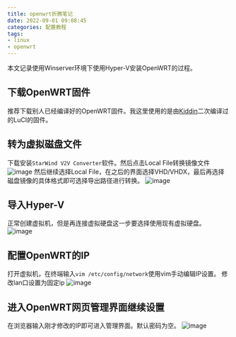 ```yaml
---
title: openwrt折腾笔记
date: 2022-09-01 09:08:45
categories: 配置教程
tags: 
- linux
- openwrt
---
```

本文记录使用Winserver环境下使用Hyper-V安装OpenWRT的过程。
## 下载OpenWRT固件
推荐下载别人已经编译好的OpenWRT固件。我这里使用的是由[Kiddin](https://op.supes.top/firmware/x86_64/)二次编译过的LuCI的固件。
## 转为虚拟磁盘文件
下载安装`StarWind V2V Converter`软件。然后点击Local File转换镜像文件
![image](https://git.poker/konsin/images/blob/main/image.3o033mqvamo0.jpg?raw=true)
然后继续选择Local File，在之后的界面选择VHD/VHDX，最后再选择磁盘镜像的具体格式即可选择导出路径进行转换。
![image](https://git.poker/konsin/images/blob/main/image.oyaxaxxqs28.jpg?raw=true)
## 导入Hyper-V
正常创建虚拟机，但是再连接虚拟硬盘这一步要选择使用现有虚拟硬盘。
![image](https://git.poker/konsin/images/blob/main/image.4vu9ma90l5k0.jpg?raw=true)
## 配置OpenWRT的IP
打开虚拟机，在终端输入`vim /etc/config/network`使用vim手动编辑IP设置。
修改lan口设置为固定ip
![image](https://git.poker/konsin/images/blob/main/image.5ihqux07rhs0.jpg?raw=true)
## 进入OpenWRT网页管理界面继续设置
在浏览器输入刚才修改的IP即可进入管理界面。默认密码为空。
![image](https://git.poker/konsin/images/blob/main/image.jsw8wd2cop8.jpg?raw=true)
